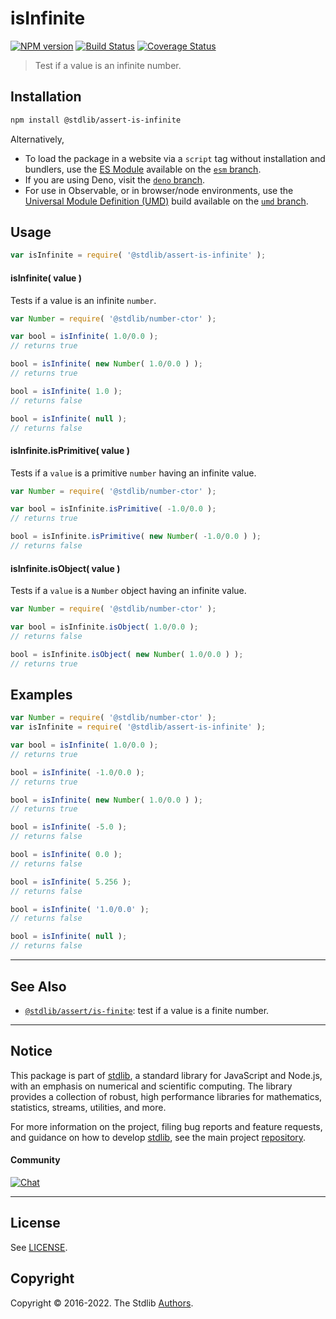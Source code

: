 <!--

@license Apache-2.0

Copyright (c) 2018 The Stdlib Authors.

Licensed under the Apache License, Version 2.0 (the "License");
you may not use this file except in compliance with the License.
You may obtain a copy of the License at

   http://www.apache.org/licenses/LICENSE-2.0

Unless required by applicable law or agreed to in writing, software
distributed under the License is distributed on an "AS IS" BASIS,
WITHOUT WARRANTIES OR CONDITIONS OF ANY KIND, either express or implied.
See the License for the specific language governing permissions and
limitations under the License.

-->

# isInfinite

[![NPM version][npm-image]][npm-url] [![Build Status][test-image]][test-url] [![Coverage Status][coverage-image]][coverage-url] <!-- [![dependencies][dependencies-image]][dependencies-url] -->

> Test if a value is an infinite number.

<section class="installation">

## Installation

```bash
npm install @stdlib/assert-is-infinite
```

Alternatively,

-   To load the package in a website via a `script` tag without installation and bundlers, use the [ES Module][es-module] available on the [`esm` branch][esm-url].
-   If you are using Deno, visit the [`deno` branch][deno-url].
-   For use in Observable, or in browser/node environments, use the [Universal Module Definition (UMD)][umd] build available on the [`umd` branch][umd-url].

</section>

<section class="usage">

## Usage

```javascript
var isInfinite = require( '@stdlib/assert-is-infinite' );
```

#### isInfinite( value )

Tests if a value is an infinite `number`.

<!-- eslint-disable no-new-wrappers -->

```javascript
var Number = require( '@stdlib/number-ctor' );

var bool = isInfinite( 1.0/0.0 );
// returns true

bool = isInfinite( new Number( 1.0/0.0 ) );
// returns true

bool = isInfinite( 1.0 );
// returns false

bool = isInfinite( null );
// returns false
```

#### isInfinite.isPrimitive( value )

Tests if a `value` is a primitive `number` having an infinite value.

<!-- eslint-disable no-new-wrappers -->

```javascript
var Number = require( '@stdlib/number-ctor' );

var bool = isInfinite.isPrimitive( -1.0/0.0 );
// returns true

bool = isInfinite.isPrimitive( new Number( -1.0/0.0 ) );
// returns false
```

#### isInfinite.isObject( value )

Tests if a `value` is a `Number` object having an infinite value.

<!-- eslint-disable no-new-wrappers -->

```javascript
var Number = require( '@stdlib/number-ctor' );

var bool = isInfinite.isObject( 1.0/0.0 );
// returns false

bool = isInfinite.isObject( new Number( 1.0/0.0 ) );
// returns true
```

</section>

<!-- /.usage -->

<section class="notes">

</section>

<!-- /.notes -->

<section class="examples">

## Examples

<!-- eslint-disable no-new-wrappers -->

<!-- eslint no-undef: "error" -->

```javascript
var Number = require( '@stdlib/number-ctor' );
var isInfinite = require( '@stdlib/assert-is-infinite' );

var bool = isInfinite( 1.0/0.0 );
// returns true

bool = isInfinite( -1.0/0.0 );
// returns true

bool = isInfinite( new Number( 1.0/0.0 ) );
// returns true

bool = isInfinite( -5.0 );
// returns false

bool = isInfinite( 0.0 );
// returns false

bool = isInfinite( 5.256 );
// returns false

bool = isInfinite( '1.0/0.0' );
// returns false

bool = isInfinite( null );
// returns false
```

</section>

<!-- /.examples -->

<!-- Section for related `stdlib` packages. Do not manually edit this section, as it is automatically populated. -->

<section class="related">

* * *

## See Also

-   <span class="package-name">[`@stdlib/assert/is-finite`][@stdlib/assert/is-finite]</span><span class="delimiter">: </span><span class="description">test if a value is a finite number.</span>

</section>

<!-- /.related -->

<!-- Section for all links. Make sure to keep an empty line after the `section` element and another before the `/section` close. -->


<section class="main-repo" >

* * *

## Notice

This package is part of [stdlib][stdlib], a standard library for JavaScript and Node.js, with an emphasis on numerical and scientific computing. The library provides a collection of robust, high performance libraries for mathematics, statistics, streams, utilities, and more.

For more information on the project, filing bug reports and feature requests, and guidance on how to develop [stdlib][stdlib], see the main project [repository][stdlib].

#### Community

[![Chat][chat-image]][chat-url]

---

## License

See [LICENSE][stdlib-license].


## Copyright

Copyright &copy; 2016-2022. The Stdlib [Authors][stdlib-authors].

</section>

<!-- /.stdlib -->

<!-- Section for all links. Make sure to keep an empty line after the `section` element and another before the `/section` close. -->

<section class="links">

[npm-image]: http://img.shields.io/npm/v/@stdlib/assert-is-infinite.svg
[npm-url]: https://npmjs.org/package/@stdlib/assert-is-infinite

[test-image]: https://github.com/stdlib-js/assert-is-infinite/actions/workflows/test.yml/badge.svg?branch=main
[test-url]: https://github.com/stdlib-js/assert-is-infinite/actions/workflows/test.yml?query=branch:main

[coverage-image]: https://img.shields.io/codecov/c/github/stdlib-js/assert-is-infinite/main.svg
[coverage-url]: https://codecov.io/github/stdlib-js/assert-is-infinite?branch=main

<!--

[dependencies-image]: https://img.shields.io/david/stdlib-js/assert-is-infinite.svg
[dependencies-url]: https://david-dm.org/stdlib-js/assert-is-infinite/main

-->

[chat-image]: https://img.shields.io/gitter/room/stdlib-js/stdlib.svg
[chat-url]: https://gitter.im/stdlib-js/stdlib/

[stdlib]: https://github.com/stdlib-js/stdlib

[stdlib-authors]: https://github.com/stdlib-js/stdlib/graphs/contributors

[umd]: https://github.com/umdjs/umd
[es-module]: https://developer.mozilla.org/en-US/docs/Web/JavaScript/Guide/Modules

[deno-url]: https://github.com/stdlib-js/assert-is-infinite/tree/deno
[umd-url]: https://github.com/stdlib-js/assert-is-infinite/tree/umd
[esm-url]: https://github.com/stdlib-js/assert-is-infinite/tree/esm

[stdlib-license]: https://raw.githubusercontent.com/stdlib-js/assert-is-infinite/main/LICENSE

<!-- <related-links> -->

[@stdlib/assert/is-finite]: https://github.com/stdlib-js/assert-is-finite

<!-- </related-links> -->

</section>

<!-- /.links -->
